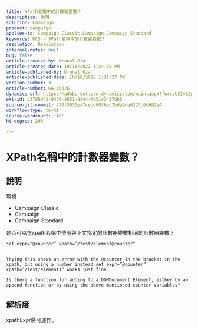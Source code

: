 ```yaml
---
title: XPath名稱中的計數器變數？
description: 說明
solution: Campaign
product: Campaign
applies-to: Campaign Classic,Campaign,Campaign Standard
keywords: KCS - XPath名稱中的計數器變數？
resolution: Resolution
internal-notes: null
bug: false
article-created-by: Krunal Oza
article-created-date: 10/18/2022 1:24:10 PM
article-published-by: Krunal Oza
article-published-date: 10/18/2022 1:31:27 PM
version-number: 3
article-number: KA-16826
dynamics-url: https://adobe-ent.crm.dynamics.com/main.aspx?forceUCI=1&pagetype=entityrecord&etn=knowledgearticle&id=949b0b22-e84e-ed11-bba2-00224808679b
exl-id: c378bd42-0436-4651-9444-fb51c3487bb5
source-git-commit: 7f0f5035ea7cebd60f6ec7bda9de6225b6c602a4
workflow-type: tm+mt
source-wordcount: '45'
ht-degree: 20%

---
```


# XPath名稱中的計數器變數？

## 說明


環境

- Campaign Classic
- Campaign
- Campaign Standard




是否可以在xpath名稱中使用與下文指定的計數器變數相同的計數器變數？


```
set expr=”@counter” xpath=”/test/element@counter”

 
Trying this shows an error with the @counter in the bracket in the xpath, but using a number instead set expr=”@counter” xpath=”/test/element1” works just fine.
 
Is there a function for adding to a DOMDocument Element, either by an append function or by using the above mentioned counter variables?
```





## 解析度


xpathExpr將可運作。

